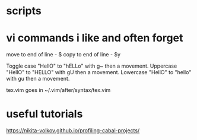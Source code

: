 # scripts

# vi commands i like and often forget

move to end of line - $
copy to end of line - $y

Toggle case "HellO" to "hELLo" with g~ then a movement.
Uppercase "HellO" to "HELLO" with gU then a movement.
Lowercase "HellO" to "hello" with gu then a movement.

tex.vim goes in ~/.vim/after/syntax/tex.vim 

# useful tutorials

https://nikita-volkov.github.io/profiling-cabal-projects/
